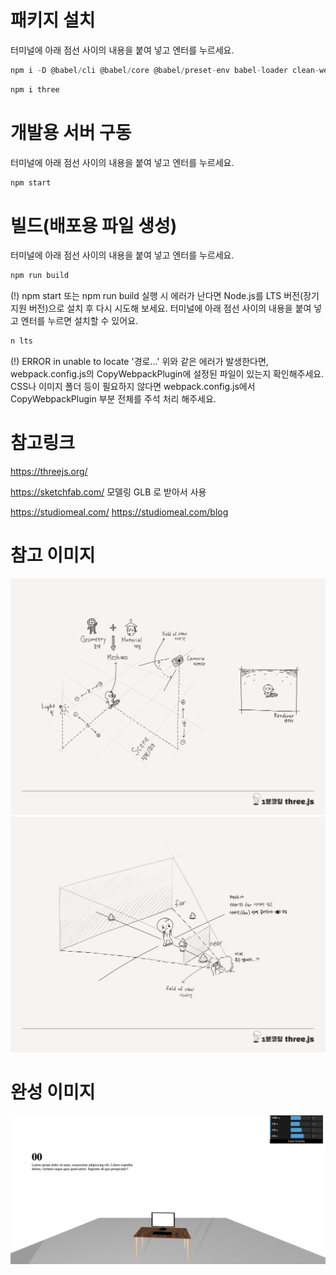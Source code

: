 # 패키지 설치

터미널에 아래 점선 사이의 내용을 붙여 넣고 엔터를 누르세요.

```jsx
npm i -D @babel/cli @babel/core @babel/preset-env babel-loader clean-webpack-plugin copy-webpack-plugin core-js cross-env html-webpack-plugin source-map-loader terser-webpack-plugin webpack webpack-cli webpack-dev-server
```

```jsx
npm i three
```

# 개발용 서버 구동

터미널에 아래 점선 사이의 내용을 붙여 넣고 엔터를 누르세요.

```jsx
npm start
```

# 빌드(배포용 파일 생성)

터미널에 아래 점선 사이의 내용을 붙여 넣고 엔터를 누르세요.

```jsx
npm run build
```

(!)
npm start 또는 npm run build 실행 시 에러가 난다면 Node.js를 LTS 버전(장기 지원 버전)으로 설치 후 다시 시도해 보세요.
터미널에 아래 점선 사이의 내용을 붙여 넣고 엔터를 누르면 설치할 수 있어요.

```jsx
n lts
```

(!)
ERROR in unable to locate '경로...'
위와 같은 에러가 발생한다면, webpack.config.js의 CopyWebpackPlugin에 설정된 파일이 있는지 확인해주세요.
CSS나 이미지 폴더 등이 필요하지 않다면 webpack.config.js에서 CopyWebpackPlugin 부분 전체를 주석 처리 해주세요.

# 참고링크

https://threejs.org/

https://sketchfab.com/
모델링 GLB 로 받아서 사용

https://studiomeal.com/
https://studiomeal.com/blog

# 참고 이미지

![complete img](./completed%20img/image_1_basic_scene.png)
![complete img2](./completed%20img/image_2_near_far.png)

# 완성 이미지

![complete img3](./completed%20img/chair.png)
